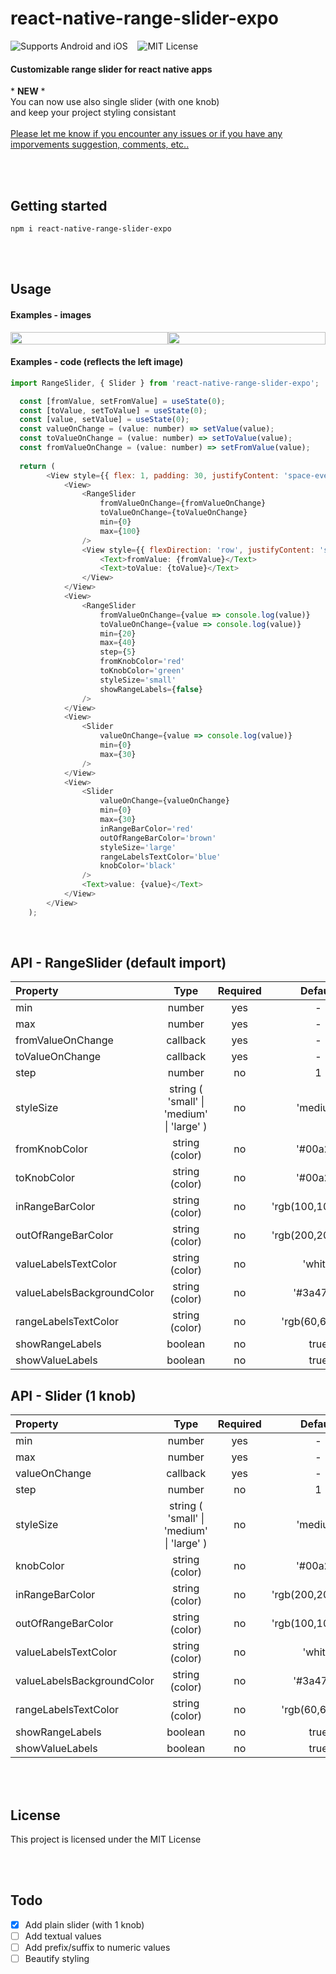 # react-native-range-slider-expo
![Supports Android and iOS](https://img.shields.io/badge/platforms-android%20|%20ios-blue.svg) &nbsp;&nbsp;
![MIT License](https://img.shields.io/npm/l/react-native-range-slider-expo?color=red)
#### Customizable range slider for react native apps <br/>

\* **NEW** \* <br/>
You can now use also single slider (with one knob)<br/>and keep your project styling consistant
<br/><br/>
[Please let me know if you encounter any issues or if you have any imporvements suggestion, comments, etc..](https://github.com/D10S60948/react-native-range-slider-expo/issues)

<br/><br/>
## Getting started
`npm i react-native-range-slider-expo`

<br/><br/>
## Usage
#### Examples - images

<div style="display:flex;flex-direction:row">
  <img src="https://res.cloudinary.com/dexts7jfo/image/upload/v1595960302/image2_eqbpiw.png" style="height:100%;width:100%"/>
  <img src="https://res.cloudinary.com/dexts7jfo/image/upload/v1595960364/image_daoab0.png" style="height:100%;width:100%"/>
</div>

#### Examples - code (reflects the left image)

```javascript
import RangeSlider, { Slider } from 'react-native-range-slider-expo';
```
```javascript
  const [fromValue, setFromValue] = useState(0);
  const [toValue, setToValue] = useState(0);
  const [value, setValue] = useState(0);
  const valueOnChange = (value: number) => setValue(value);
  const toValueOnChange = (value: number) => setToValue(value);
  const fromValueOnChange = (value: number) => setFromValue(value);
  
  return (
        <View style={{ flex: 1, padding: 30, justifyContent: 'space-evenly' }}>
            <View>
                <RangeSlider
                    fromValueOnChange={fromValueOnChange}
                    toValueOnChange={toValueOnChange}
                    min={0}
                    max={100}
                />
                <View style={{ flexDirection: 'row', justifyContent: 'space-between' }}>
                    <Text>fromValue: {fromValue}</Text>
                    <Text>toValue: {toValue}</Text>
                </View>
            </View>
            <View>
                <RangeSlider
                    fromValueOnChange={value => console.log(value)}
                    toValueOnChange={value => console.log(value)}
                    min={20}
                    max={40}
                    step={5}
                    fromKnobColor='red'
                    toKnobColor='green'
                    styleSize='small'
                    showRangeLabels={false}
                />
            </View>
            <View>
                <Slider
                    valueOnChange={value => console.log(value)}
                    min={0}
                    max={30}
                />
            </View>
            <View>
                <Slider
                    valueOnChange={valueOnChange}
                    min={0}
                    max={30}
                    inRangeBarColor='red'
                    outOfRangeBarColor='brown'
                    styleSize='large'
                    rangeLabelsTextColor='blue'
                    knobColor='black'
                />
                <Text>value: {value}</Text>
            </View>
        </View>
    );
```

<br/>

## API - RangeSlider (default import)
| Property | Type | Required | Default |
| :---     |:----:|  :-----: | :-----: | 
| min | number | yes | - |
| max | number | yes | - |
| fromValueOnChange | callback | yes | - |
| toValueOnChange | callback | yes | - |
| step | number | no | 1 |
| styleSize | string ( 'small' \| 'medium' \| 'large' )  | no | 'medium' |
| fromKnobColor | string (color) | no | '#00a2ff' |
| toKnobColor | string (color) | no | '#00a2ff' |
| inRangeBarColor | string (color) | no | 'rgb(100,100,100)' |
| outOfRangeBarColor | string (color) | no | 'rgb(200,200,200)' |
| valueLabelsTextColor | string (color) | no | 'white' |
| valueLabelsBackgroundColor | string (color) | no | '#3a4766' |
| rangeLabelsTextColor | string (color) | no | 'rgb(60,60,60)' |
| showRangeLabels | boolean | no | true |
| showValueLabels | boolean | no | true |

## API - Slider (1 knob)
| Property | Type | Required | Default |
| :---     |:----:|  :-----: | :-----: | 
| min | number | yes | - |
| max | number | yes | - |
| valueOnChange | callback | yes | - |
| step | number | no | 1 |
| styleSize | string ( 'small' \| 'medium' \| 'large' )  | no | 'medium' |
| knobColor | string (color) | no | '#00a2ff' |
| inRangeBarColor | string (color) | no | 'rgb(200,200,200)' |
| outOfRangeBarColor | string (color) | no | 'rgb(100,100,100)' |
| valueLabelsTextColor | string (color) | no | 'white' |
| valueLabelsBackgroundColor | string (color) | no | '#3a4766' |
| rangeLabelsTextColor | string (color) | no | 'rgb(60,60,60)' |
| showRangeLabels | boolean | no | true |
| showValueLabels | boolean | no | true |
<br/><br/>

## License
This project is licensed under the MIT License

<br/><br/>

## Todo
   - [X] Add plain slider (with 1 knob)
   - [ ] Add textual values
   - [ ] Add prefix/suffix to numeric values
   - [ ] Beautify styling
   <!-- - [ ] Knob is pressed indication -->
   <!-- - [ ] Change value press on bar (on the out of range parts) -->

